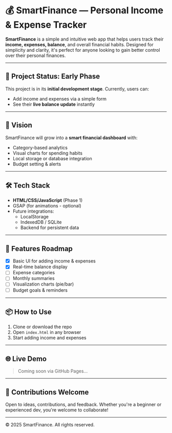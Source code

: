 # 💰 SmartFinance — Personal Income & Expense Tracker

**SmartFinance** is a simple and intuitive web app that helps users track their **income, expenses, balance**, and overall financial habits. Designed for simplicity and clarity, it's perfect for anyone looking to gain better control over their personal finances.

---

## 🚀 Project Status: Early Phase

This project is in its **initial development stage**. Currently, users can:
- Add income and expenses via a simple form
- See their **live balance update** instantly

---

## 🧠 Vision

SmartFinance will grow into a **smart financial dashboard** with:
- Category-based analytics
- Visual charts for spending habits
- Local storage or database integration
- Budget setting & alerts

---

## 🛠️ Tech Stack

- **HTML/CSS/JavaScript** (Phase 1)
- GSAP (for animations - optional)
- Future integrations:
  - LocalStorage
  - IndexedDB / SQLite
  - Backend for persistent data

---

## 🔧 Features Roadmap

- [x] Basic UI for adding income & expenses
- [x] Real-time balance display
- [ ] Expense categories
- [ ] Monthly summaries
- [ ] Visualization charts (pie/bar)
- [ ] Budget goals & reminders

---

## 📦 How to Use

1. Clone or download the repo
2. Open `index.html` in any browser
3. Start adding income and expenses

---

## 🌐 Live Demo

> Coming soon via GitHub Pages...

---

## 🤝 Contributions Welcome

Open to ideas, contributions, and feedback. Whether you're a beginner or experienced dev, you're welcome to collaborate!

---

© 2025 SmartFinance. All rights reserved.
